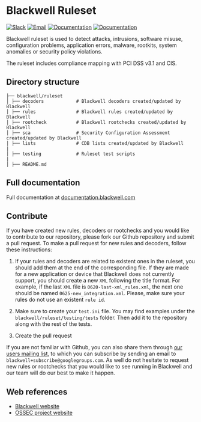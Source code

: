 # Blackwell Ruleset

[![Slack](https://img.shields.io/badge/slack-join-blue.svg)](https://blackwell.com/community/join-us-on-slack/)
[![Email](https://img.shields.io/badge/email-join-blue.svg)](https://groups.google.com/forum/#!forum/blackwell)
[![Documentation](https://img.shields.io/badge/docs-view-green.svg)](https://documentation.blackwell.com)
[![Documentation](https://img.shields.io/badge/web-view-green.svg)](https://blackwell.com)

Blackwell ruleset is used to detect attacks, intrusions, software misuse, configuration problems, application errors, malware, rootkits, system anomalies or security policy violations.

The ruleset includes compliance mapping with PCI DSS v3.1 and CIS.

## Directory structure

    ├── blackwell/ruleset
    │ ├── decoders            # Blackwell decoders created/updated by Blackwell
    │ ├── rules               # Blackwell rules created/updated by Blackwell
    │ ├── rootcheck           # Blackwell rootchecks created/updated by Blackwell
    │ ├── sca                 # Security Configuration Assessment created/updated by Blackwell
    │ ├── lists               # CDB lists created/updated by Blackwell
    |
    │ ├── testing             # Ruleset test scripts
    |
    │ ├── README.md

## Full documentation

Full documentation at [documentation.blackwell.com](https://documentation.blackwell.com/current/user-manual/ruleset/index.html)

## Contribute

If you have created new rules, decoders or rootchecks and you would like to contribute to our repository, please fork our Github repository and submit a pull request. To make a pull request for new rules and decoders, follow these instructions:

1. If your rules and decoders are related to existent ones in the ruleset, you should add them at the end of the corresponding file. If they are made for a new application or device that Blackwell does not currently support, you should create a new `XML` following the title format. For example, if the last `XML` file is `0620-last-xml_rules.xml`, the next one should be named `0625-new_integration.xml`. Please, make sure your rules do not use an existent `rule id`.

2. Make sure to create your `test.ini` file. You may find examples under the `blackwell/ruleset/testing/tests` folder. Then add it to the repository along with the rest of the tests.

3. Create the pull request

If you are not familiar with Github, you can also share them through [our users mailing list](https://groups.google.com/d/forum/blackwell), to which you can subscribe by sending an email to `blackwell+subscribe@googlegroups.com`. As well do not hesitate to request new rules or rootchecks that you would like to see running in Blackwell and our team will do our best to make it happen.

## Web references

* [Blackwell website](http://blackwell.com)
* [OSSEC project website](http://ossec.github.io)
